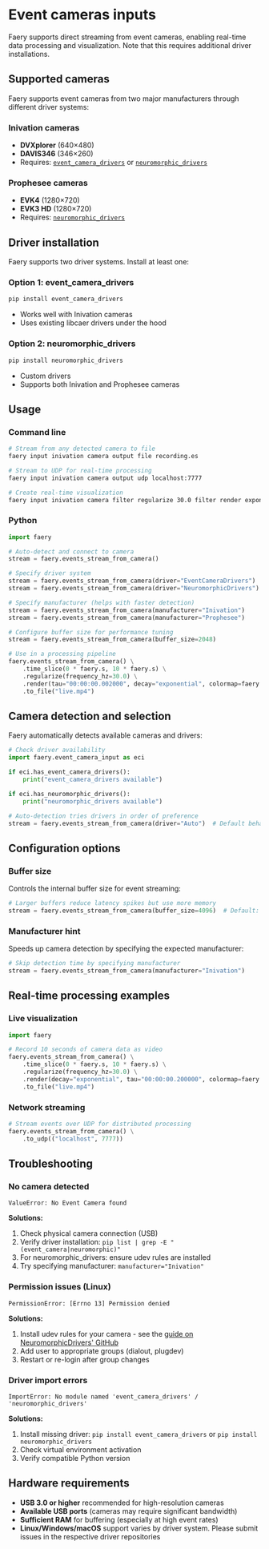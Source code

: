 # Event cameras inputs

Faery supports direct streaming from event cameras, enabling real-time data processing and visualization. Note that this requires additional driver installations.

## Supported cameras

Faery supports event cameras from two major manufacturers through different driver systems:

### Inivation cameras
- **DVXplorer** (640×480)
- **DAVIS346** (346×260)
- Requires: [`event_camera_drivers`](https://github.com/aestream/event-camera-drivers/) or [`neuromorphic_drivers`](https://github.com/neuromorphicsystems/neuromorphic-drivers)

### Prophesee cameras
- **EVK4** (1280×720)
- **EVK3 HD** (1280×720)
- Requires: [`neuromorphic_drivers`](https://github.com/neuromorphicsystems/neuromorphic-drivers)

## Driver installation

Faery supports two driver systems. Install at least one:

### Option 1: event_camera_drivers
```sh
pip install event_camera_drivers
```
- Works well with Inivation cameras
- Uses existing libcaer drivers under the hood

### Option 2: neuromorphic_drivers
```sh
pip install neuromorphic_drivers
```
- Custom drivers
- Supports both Inivation and Prophesee cameras

## Usage

### Command line

```sh
# Stream from any detected camera to file
faery input inivation camera output file recording.es

# Stream to UDP for real-time processing
faery input inivation camera output udp localhost:7777

# Create real-time visualization
faery input inivation camera filter regularize 30.0 filter render exponential "00:00:00.100000" starry_night output mp4 live.mp4
```

### Python

```python
import faery

# Auto-detect and connect to camera
stream = faery.events_stream_from_camera()

# Specify driver system
stream = faery.events_stream_from_camera(driver="EventCameraDrivers")
stream = faery.events_stream_from_camera(driver="NeuromorphicDrivers")

# Specify manufacturer (helps with faster detection)
stream = faery.events_stream_from_camera(manufacturer="Inivation")
stream = faery.events_stream_from_camera(manufacturer="Prophesee")

# Configure buffer size for performance tuning
stream = faery.events_stream_from_camera(buffer_size=2048)

# Use in a processing pipeline
faery.events_stream_from_camera() \
    .time_slice(0 * faery.s, 10 * faery.s) \
    .regularize(frequency_hz=30.0) \
    .render(tau="00:00:00.002000", decay="exponential", colormap=faery.colormaps.starry_night) \
    .to_file("live.mp4")
```

## Camera detection and selection

Faery automatically detects available cameras and drivers:

```python
# Check driver availability
import faery.event_camera_input as eci

if eci.has_event_camera_drivers():
    print("event_camera_drivers available")

if eci.has_neuromorphic_drivers():
    print("neuromorphic_drivers available")

# Auto-detection tries drivers in order of preference
stream = faery.events_stream_from_camera(driver="Auto")  # Default behavior
```

## Configuration options

### Buffer size
Controls the internal buffer size for event streaming:

```python
# Larger buffers reduce latency spikes but use more memory
stream = faery.events_stream_from_camera(buffer_size=4096)  # Default: 1024
```

### Manufacturer hint
Speeds up camera detection by specifying the expected manufacturer:

```python
# Skip detection time by specifying manufacturer
stream = faery.events_stream_from_camera(manufacturer="Inivation")
```

## Real-time processing examples

### Live visualization
```python
import faery

# Record 10 seconds of camera data as video
faery.events_stream_from_camera() \
    .time_slice(0 * faery.s, 10 * faery.s) \
    .regularize(frequency_hz=30.0) \
    .render(decay="exponential", tau="00:00:00.200000", colormap=faery.colormaps.starry_night) \
    .to_file("live.mp4")
```

### Network streaming
```python
# Stream events over UDP for distributed processing
faery.events_stream_from_camera() \
    .to_udp(("localhost", 7777))
```


## Troubleshooting

### No camera detected
```
ValueError: No Event Camera found
```
**Solutions:**
1. Check physical camera connection (USB)
2. Verify driver installation: `pip list | grep -E "(event_camera|neuromorphic)"`
3. For neuromorphic_drivers: ensure udev rules are installed
4. Try specifying manufacturer: `manufacturer="Inivation"`

### Permission issues (Linux)
```
PermissionError: [Errno 13] Permission denied
```
**Solutions:**
1. Install udev rules for your camera - see the [guide on NeuromorphicDrivers' GitHub](https://github.com/neuromorphicsystems/neuromorphic-drivers?tab=readme-ov-file#udev-rules)
2. Add user to appropriate groups (dialout, plugdev)
3. Restart or re-login after group changes

### Driver import errors
```
ImportError: No module named 'event_camera_drivers' / 'neuromorphic_drivers'
```
**Solutions:**
1. Install missing driver: `pip install event_camera_drivers` or `pip install neuromorphic_drivers`
2. Check virtual environment activation
3. Verify compatible Python version

## Hardware requirements

- **USB 3.0 or higher** recommended for high-resolution cameras
- **Available USB ports** (cameras may require significant bandwidth)
- **Sufficient RAM** for buffering (especially at high event rates)
- **Linux/Windows/macOS** support varies by driver system. Please submit issues in the respective driver repositories

